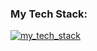 ### My Tech Stack:
[![my_tech_stack](https://skillicons.dev/icons?i=java,kotlin,spring,mysql,postgres,mongodb,docker,kubernetes,git,react,javascript,typescript,html,css,firebase,gradle,maven,&theme=dark)](https://skillicons.dev)
